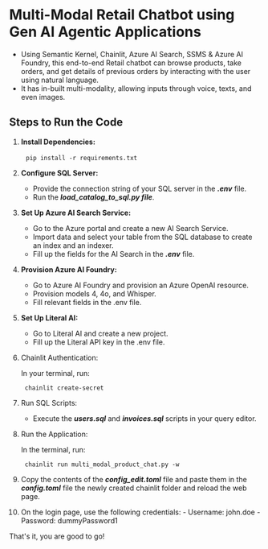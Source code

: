 
# Multi-Modal Retail Chatbot using Gen AI Agentic Applications

- Using Semantic Kernel, Chainlit, Azure AI Search, SSMS & Azure AI Foundry, this end-to-end Retail chatbot can browse products, take orders, and get details of previous orders by interacting with the user using natural language. 
- It has in-built multi-modality, allowing inputs through voice, texts, and even images.

## Steps to Run the Code

1. **Install Dependencies:**
   
   ```
   pip install -r requirements.txt
   ```

2. **Configure SQL Server:**

    - Provide the connection string of your SQL server in the ***.env*** file.
    - Run the ***load_catalog_to_sql.py file***.
   
3. **Set Up Azure AI Search Service:**

    - Go to the Azure portal and create a new AI Search Service.
    - Import data and select your table from the SQL database to create an index and an indexer.
    - Fill up the fields for the AI Search in the ***.env*** file.
      
4. **Provision Azure AI Foundry:**

    - Go to Azure AI Foundry and provision an Azure OpenAI resource.
    - Provision models 4, 4o, and Whisper.
    - Fill relevant fields in the .env file.
      
5. **Set Up Literal AI:**

    - Go to Literal AI and create a new project.
    - Fill up the Literal API key in the .env file.
  
6) Chainlit Authentication:

    In your terminal, run:

    ```
     chainlit create-secret
    ```
8)  Run SQL Scripts:

    - Execute the ***users.sql*** and ***invoices.sql*** scripts in your query editor.
      
10) Run the Application:

    In the terminal, run:
   
    ```
     chainlit run multi_modal_product_chat.py -w
    ```

11)  Copy the contents of the ***config_edit.toml*** file and paste them in the ***config.toml*** file the newly created chainlit folder and reload the web page.
    
12)  On the login page, use the following credentials:
    - Username: john.doe
    - Password: dummyPassword1

That's it, you are good to go!

